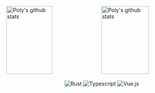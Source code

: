 <img src="https://github-readme-stats.vercel.app/api?username=PolyMeilex&theme=dark" alt="Poly's github stats" title="Poly's github stats" width="49%" height="180px"></img>
<img src="https://github-readme-stats.vercel.app/api/top-langs/?username=PolyMeilex&layout=compact&theme=dark" alt="Poly's github stats" title="Poly's github stats" width="50%" height="180px"></img>

<div align="center">
  <img src="https://img.shields.io/badge/-Rust-orange?style=flat-square&logo=rust" alt="Rust"></img>
  <img src="https://img.shields.io/badge/-TypeScript-blue?style=flat-square&logo=typescript&logoColor=white" alt="Typescript"></img>
  <img src="https://img.shields.io/badge/-Vue.js-%232c3e50?style=flat-square&logo=Vue.js" alt="Vue.js"></img>
</div>
